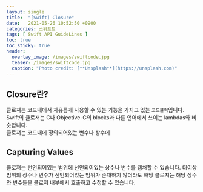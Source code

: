```yaml
---
layout: single
title:  "[Swift] Closure"
date:   2021-05-26 10:52:50 +0900
categories: 스위프트
tags: [ Swift API GuideLines ]
toc: true
toc_sticky: true
header:
  overlay_image: /images/swiftcode.jpg
  teaser: /images/swiftcode.jpg
  caption: "Photo credit: [**Unsplash**](https://unsplash.com)"
---
```


## Closure란?

클로져는 코드내에서 자유롭게 사용할 수 있는 기능을 가지고 있는 `코드블럭`입니다.
Swift의 클로저는 C나 Objective-C의 blocks과 다른 언어에서 쓰이는 lambdas와 비슷합니다.
<br>
클로져는 코드내에 정의되어있는 변수나 상수에


## Capturing Values

클로져는 선언되어있는 범위에 선언되어있는 상수나 변수를 캡쳐할 수 있습니다.
더이상 범위의 상수나 변수가 선언되어있는 범위가 존재하지 않더라도 해당 클로져는 해당 상수와 변수들을 클로져 내부에서 호출하고 수정할 수 있습니다.


